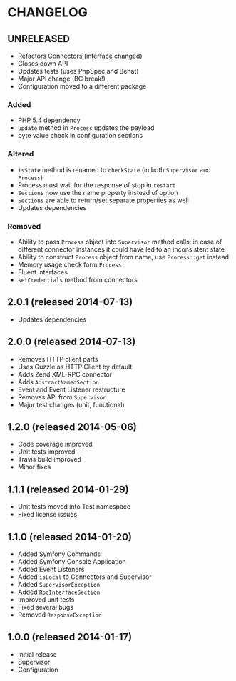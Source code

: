 # CHANGELOG


## UNRELEASED

- Refactors Connectors (interface changed)
- Closes down API
- Updates tests (uses PhpSpec and Behat)
- Major API change (BC break!)
- Configuration moved to a different package

### Added

- PHP 5.4 dependency
- `update` method in `Process` updates the payload
- byte value check in configuration sections

### Altered

- `isState` method is renamed to `checkState` (in both `Supervisor` and `Process`)
- Process must wait for the response of stop in `restart`
- `Section`s now use the name property instead of option
- `Section`s are able to return/set separate properties as well
- Updates dependencies

### Removed

- Ability to pass `Process` object into `Supervisor` method calls: in case of different connector instances it could have led to an inconsistent state
- Ability to construct `Process` object from name, use `Process::get` instead
- Memory usage check form `Process`
- Fluent interfaces
- `setCredentials` method from connectors


## 2.0.1 (released 2014-07-13)

- Updates dependencies


## 2.0.0 (released 2014-07-13)

- Removes HTTP client parts
- Uses Guzzle as HTTP Client by default
- Adds Zend XML-RPC connector
- Adds `AbstractNamedSection`
- Event and Event Listener restructure
- Removes API from `Supervisor`
- Major test changes (unit, functional)


## 1.2.0 (released 2014-05-06)

- Code coverage improved
- Unit tests improved
- Travis build improved
- Minor fixes


## 1.1.1 (released 2014-01-29)

- Unit tests moved into Test namespace
- Fixed license issues


## 1.1.0 (released 2014-01-20)

- Added Symfony Commands
- Added Symfony Console Application
- Added Event Listeners
- Added `isLocal` to Connectors and Supervisor
- Added `SupervisorException`
- Added `RpcInterfaceSection`
- Improved unit tests
- Fixed several bugs
- Removed `ResponseException`


## 1.0.0 (released 2014-01-17)

- Initial release
- Supervisor
- Configuration
